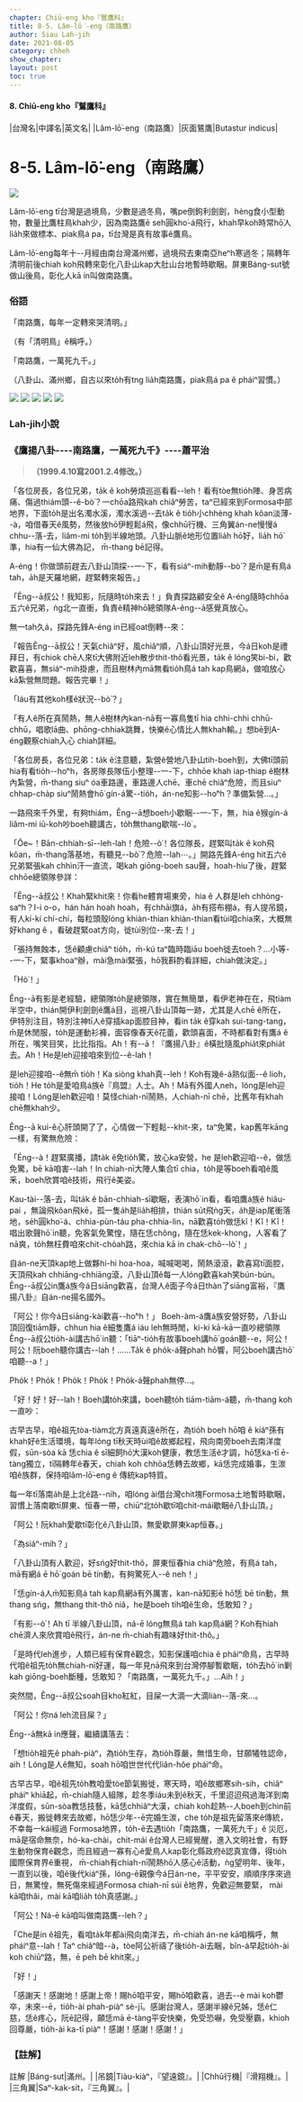 ```yaml
---
chapter: Chiū-eng kho『鷲鷹科』
title: 8-5. Lâm-lō͘-eng（南路鷹）
author: Siau Lah-jih
date: 2021-08-05
category: chheh
show_chapter: 
layout: post
toc: true
---
```


#### 8. Chiū-eng kho『鷲鷹科』

|台灣名|中譯名|英文名|
|Lâm-lō͘-eng（南路鷹）|灰面鵟鷹|Butastur indicus|


# 8-5. Lâm-lō͘-eng（南路鷹）


![](../too5/08/08-5-6.南路鷹.jpg)


Lâm-lō͘-eng tī台灣是過境鳥，少數是過冬鳥，嘴pe倒鉤利劍劍，hèng食小型動物，數量比鷹柱鳥khah少，因為南路鷹ē seh圓kho͘-á飛行，khah早koh時常hō͘人lia̍h來做標本、piak鳥á pa，tī台灣是真有故事ê鷹鳥。

Lâm-lō͘-eng每年十--月經由南台灣滿州鄉，過境飛去東南亞heⁿh寒過冬；隔轉年清明前後chiah koh飛轉來彰化八卦山kap大肚山台地暫時歇睏。屏東Báng-sut號做山後鳥，彰化人kā in叫做南路鷹。

	

### 俗語

「南路鷹，每年一定轉來哭清明。」

（有「清明鳥」ê稱呼。）


「南路鷹，一萬死九千。」

（八卦山、滿州鄉，自古以來to̍h有tng lia̍h南路鷹，piak鳥á pa ê pháiⁿ習慣。）


![](../too5/08/08-5-1.南路鷹.jpg)
![](../too5/08/08-5-2.南路鷹.jpg)
![](../too5/08/08-5-3.南路鷹.jpg)
![](../too5/08/08-5-4.南路鷹.jpg)
![](../too5/08/08-5-5.南路鷹.jpg)

### Lah-jih小說

### **《鷹揚八卦----南路鷹，一萬死九千》----蕭平治**
>**（1999.4.10寫2001.2.4修改。）**


「各位房長，各位兄弟，ta̍k ê koh勞煩巡巡看看--leh！看有tòe無tio̍h陣、身苦病痛、傷過thiám頭--ê-bò͘？一chōa路飛kah chiâⁿ勞苦，taⁿ已經來到Formosa中部地界，下面to̍h是出名濁水溪，濁水溪過--去ta̍k ê tio̍h小chhèng khah kôan淡薄--à，咱借春天ê風勢，然後放hō͘伊輕鬆á飛，像chhū行機、三角翼án-ne慢慢á chhu--落-去，liâm-mi to̍h到半線地頭。八卦山脈ê地形位置lia̍h hō͘好，lia̍h hō͘準，hia有一仙大佛為記， m̄-thang bē記得。
 
A-éng！你做頭前趕去八卦山頂探--一-下，看有siáⁿ-mih動靜--bò͘？是m̄是有鳥á tah，a̍h是天羅地網，趕緊轉來報告。」
 
「Êng--ā叔公！我知影，阮隨時to̍h來去！」負責探路顧安全ê A-éng隨時chhōa五六ê兄弟，ǹg北一直衝，負責ê精神hō͘總領隊A-êng--ā感覺真放心。
 
無一tah久á，探路先鋒A-éng in已經oat倒轉--來：
 
「報告Êng--ā叔公！天氣chiâⁿ好，風chiâⁿ順，八卦山頂好光景，今á日koh是禮拜日，有chiok chē人來tī大佛附近leh散步thit-thô看光景，ta̍k ê lóng笑bi-bi，歡歡喜喜，無siáⁿ-mih掛慮，而且樹林內mā無看tio̍h鳥á tah kap鳥網á，做咱放心kā紮營無問題。報告完畢！」
 
「Iáu有其他koh樣ê狀況--bò͘？」
 
「有人ê所在真鬧熱，無人ê樹林內kan-nā有一寡鳥隻tī hia chhi-chhi chhū-chhū，唱歌lā曲、phōng-chhiak跳舞，快樂ê心情比人無khah輸。」想bē到A-éng觀察chiah入心 chiah詳細。
 
「各位房長，各位兄弟：ta̍k ê注意聽，紮營ê營地八卦山tih-boeh到，大佛tī頭前hia有看tio̍h--ho͘ⁿh，各房隊長隊伍小整理--一-下，chhōe khah iap-thiap ê樹林內紮營，m̄-thang siuⁿ óa車路邊，車路邊人chē、車chē chiâⁿ危險，而且siuⁿ chhap-cha̍p siuⁿ鬧熱會hō͘ gín-á驚--tio̍h，án-ne知影--ho͘ⁿh？準備紮營…。」
 
一路飛來千外里，有夠thiám，Êng--ā想boeh小歇睏--一-下，無，hia ê猴gín-á liâm-mi iū-koh吵boeh聽講古，to̍h無thang歇喘--lò͘ 。
 
「Ŏe~！Bān-chhiah-sī--leh-lah！危險--ò͘！各位隊長，趕緊叫ta̍k ê koh飛kôan，m̄-thang落基地，有聽見--bò͘？危險--lah⋯。」開路先鋒A-éng hit五六ê兄弟緊張kah chhìn汗一直流，喝kah giōng-boeh sau聲，hoah-hiu了後，趕緊chhōe總領隊參詳：
 
「Êng--ā叔公！Khah緊khit來！你看he體育場東旁，hia ê 人群是leh chhòng-saⁿh？I-i o-o，hán hán hoah hoah，有chhāi旗á，a̍h有搭布棚á，有人提吊鏡，有人kí-kí chí-chí，每粒頭殼lóng khiàn-thian khiàn-thian看tùi咱chia來，大概無好khang ê ，看破趕緊oat方向，徙tùi別位--來-去！」
 
「張持無蝕本，恁ê顧慮chiâⁿ tio̍h，m̄-kú taⁿ臨時臨iāu boeh徙去toeh？…小等--一-下，緊事khoaⁿ辦，mài急mài緊張，hō͘我斟酌看詳細，chiah做決定。」
 
「Hò͘！」
 
Êng--ā有影是老經驗，總領隊to̍h是總領隊，實在無簡單，看伊老神在在，飛tiàm半空中，thián開伊利劍劍ê鷹á目，巡視八卦山頂每一跡，尤其是人chē ê所在，伊特別注目，特別注神tī人ê穿插kap面腔目神，看in ta̍k ê穿kah sui-tang-tang，m̄是休閒服，to̍h是運動衫褲，面容像春天ê花蕾，歡頭喜面，不時都看對有鷹á ê所在，嘴笑目笑，比比指指。Ah！有--ā！『鷹揚八卦』ê橫批隨風phia̍t來phia̍t去。Ah！He是leh迎接咱來到位--ê-lah！
 
是leh迎接咱--ê無m̄ tio̍h！Ka siòng khah真--leh！Koh有幾ê-á熟似面--ê lio͘h，tio̍h！He to̍h是愛咱鳥á族ê『鳥盟』人士。Ah！Mā有外國人neh，lóng是leh迎接咱！Lóng是leh歡迎咱！莫怪chiah-nī鬧熱，人chiah-nī chē，比舊年有khah chē無khah少。
 
Êng--ā kui-ê心肝頭開了了，心情做一下輕鬆--khit-來，taⁿ免驚，kap舊年kāng一樣，有驚無危險：
 
「Éng--à！趕緊廣播，請ta̍k ê免tio̍h驚，放心ka安營，he 是leh歡迎咱--ê，做恁免驚，bē kā咱害--lah！In chiah-nī大陣人集合tī chia，to̍h是等boeh看咱ê風釆，boeh欣賞咱ê技術，飛行ê美姿。
 
Kau-tài--落-去，叫ta̍k ê bān-chhiah-sī歇睏，表演hō͘ in看，看咱鷹á族ê hiâu-pai ，無論飛kôan飛kē，孤一隻a̍h是lia̍h相排，thián su̍t飛ǹg天，a̍h是iap尾衝落地，se̍h圓kho͘-á、chhia-pùn-táu pha-chhia-lin，nā歡喜to̍h做恁kĭ！Kĭ！Kĭ！唱出歌聲hō͘ in聽，免客氣免驚惶，隨在恁chông，隨在恁kek-khong，人客看了nā爽，to̍h無枉費咱來chit-cho̍ah路，來chia kā in chak-chō--lò͘！」
 
自án-ne天頂kap地上做夥hi-hi hoa-hoa，喊喊喝喝，鬧熱滾滾，歡喜寫tī面腔，天頂飛kah chhiāng-chhiāng滾，八卦山頂ê每一人lóng歡喜kah笑bún-bún。Êng--ā叔公in鷹á族今á日siāng歡喜，台灣人ê面子今á日thàn了siāng富裕，『鷹揚八卦』自án-ne揚名國外。
 
「阿公！你今á日siāng-kài歡喜--ho͘ⁿh！」 Boeh-àm-á鷹á族安營好勢，八卦山頂回復tiām靜，chhun hia ê細隻鷹á iáu leh無時閒，ki-ki kā-kā一直吵總領隊Êng--ā叔公tio̍h-ài講古hō͘ in聽：「tiāⁿ-tio̍h有故事boeh講hō͘ goán聽--e，阿公！阿公！阮boeh聽你講古--lah！……Ta̍k ê pho̍k-á聲phah hō͘響，阿公boeh講古hō͘咱聽--a！」
 
Pho̍k！Pho̍k！Pho̍k！Pho̍k！Pho̍k-á聲phah無停…。
 
「好！好！好--lah！Boeh講to̍h來講，boeh聽to̍h tiām-tiām-á聽，m̄-thang koh一直吵：
 
古早古早，咱ê祖先tòa-tiàm北方真遠真遠ê所在，為tio̍h boeh hō͘咱 ê kiáⁿ孫有khah好ê生活環境，每年lóng tī秋天時ùi咱ê故鄉起程，飛向南旁boeh去南洋度假，sūn-sòa kā 恁chia ê sī細飼hō͘大漢koh健康，教恁生活ê才調，hō͘恁ka-tī ē-tàng獨立，tī隔轉年ê春天，chiah koh chhōa恁轉去故鄉，kā恁完成婚事，生湠咱ê族群，保持咱lâm-lō͘-eng ê 傳統kap特質。
 
每一年tī落南a̍h是上北ê路--ni̍h，咱lóng ài借台灣chit塊Formosa土地暫時歇睏，習慣上落南歇tī屏東、恒春一帶，chiūⁿ北to̍h歇tī咱chit-mái歇睏ê八卦山頂。」
 
「阿公！阮khah愛歇tī彰化ê八卦山頂，無愛歇屏東kap恒春。」
 
「為siáⁿ-mih？」
 
「八卦山頂有人歡迎，好sńg好thit-thô，屏東恒春hia chiâⁿ危險，有鳥á tah，mā有網á ē hō͘ goán bē tín動，有夠驚死人--ê neh！」
 
「恁gín-á人m̄知影鳥á tah kap鳥網á有外厲害，kan-nā知影ē hō͘恁 bē tín動，無thang sńg，無thang thit-thô niâ，he是boeh ti̍h咱ê生命，恁敢知？」
 
「有影--ò͘！Ah tī 半線八卦山頂，ná-ē lóng無鳥á tah kap鳥á網？Koh有hiah chē濟人來欣賞咱ê飛行，án-ne m̄-chiah有趣味好thit-thô。」
 
「是時代leh進步，人類已經有保育ê觀念，知影保護咱chia ê pháiⁿ命鳥，古早時代咱ê祖先to̍h無chiah-nī好運，每一年見nā飛來到台灣停腳暫歇睏，to̍h去hō͘ in剿kah giōng-boeh斷種，恁敢知？「南路鷹，一萬死九千。」…Aih！」
 
突然間，Êng--ā叔公soah目kho͘紅紅，目屎一大滴一大滴liàn--落-來…。
 
「阿公！你ná leh流目屎？」
 
Êng--ā無kā in應聲，繼續講落去：
 
「想tio̍h祖先ê phah-piàⁿ，為tio̍h生存，為tio̍h尊嚴，無惜生命，甘願犧牲認命，aih！Lóng是人ê無知，soah hō͘咱世世代代liân-hôe pháiⁿ命。
 
古早古早，咱ê祖先to̍h教咱愛tòe節氣搬徙，寒天時，咱ê故鄉寒sih-sih，chiâⁿ pháiⁿ khiā起，m̄-chiah隨人組隊，趁冬季iáu未到ê秋天，千里迢迢飛過海洋到南洋度假，sūn-sòa教恁技藝，kā恁chhiâⁿ大漢，chiah koh趁熱--人boeh到chìn前ê春天，搬徙轉來去故鄉，hō͘恁少年--ē完婚生湠，che to̍h是祖先留落來ê傳統，不幸每一kái經過 Formosa地界，to̍h-ē去遇tio̍h「南路鷹，一萬死九千」ê 災厄，mā是宿命無奈，hó-ka-chài，chit-mái ê台灣人已經覺醒，進入文明社會，有野生動物保育ê觀念，而且經過一寡有心ê愛鳥人kap彰化縣政府ê認真宣傳，得tio̍h國際保育界ê重視， m̄-chiah有chiah-nī鬧熱hō͘人感心ê活動，ǹg望明年、後年，一直到以後，咱ê後代kiáⁿ孫，lóng-ē親像今á日án-ne，平平安安，順順序序來過日，無驚惶，無死傷來經過Formosa chiah-nī súi ê地界，免歡迎無要緊， mài kā咱thâi，mài kā咱lia̍h to̍h真感謝。」
 
「阿公！Ná-ē kā咱叫做南路鷹--leh？」
 
「Che是in ê祖先，看咱ta̍k年都ài飛向南洋去，m̄-chiah án-ne kā咱稱呼，無pháiⁿ意--lah！Taⁿ chiâⁿ暗--à，tòe阿公祈禱了後tio̍h-ài去睏，bîn-á早起tio̍h-ài koh chiūⁿ路，無，ē peh bē khit來。」
 
「好！」
 
「感謝天！感謝地！感謝上帝！賜hō͘咱平安，賜hō͘咱歡喜，過去--è mài koh鬱卒，未來--ē，tio̍h-ài phah-piàⁿ sè-jī。感謝台灣人，感謝半線ê兄姊，恁ê仁慈，恁ê疼心，阮ē記得，願恁mā ē-tàng平安快樂，免受恐嚇，免受壓霸，khioh回尊嚴，tio̍h-ài ka-tī piàⁿ！感謝！感謝！感謝！」



### 【註解】

註解
|Báng-sut|滿州。|
|吊鏡|Tiàu-kiàⁿ，『望遠鏡』。|
|Chhū行機|『滑翔機』。|
|三角翼|Saⁿ-kak-si̍t，『三角翼』。|

